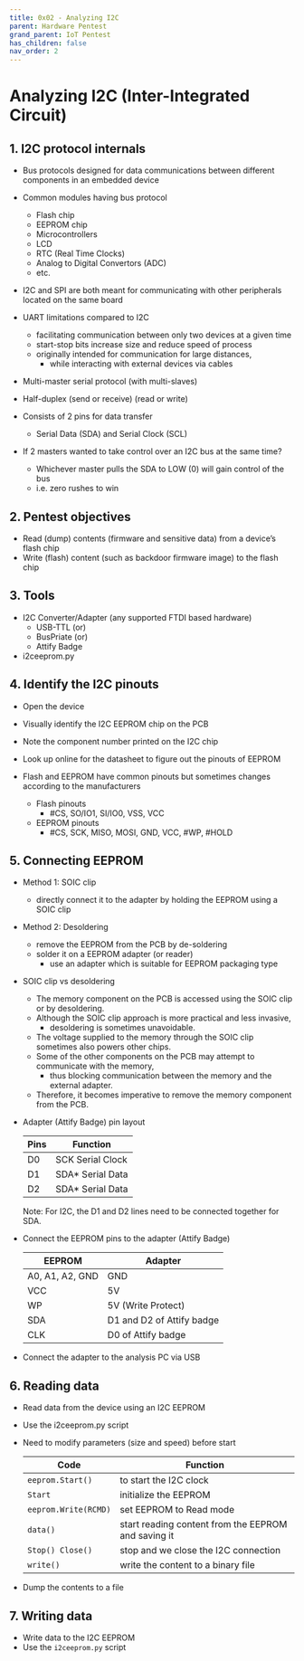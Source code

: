 ```yaml
---
title: 0x02 - Analyzing I2C
parent: Hardware Pentest
grand_parent: IoT Pentest
has_children: false
nav_order: 2
---
```


# Analyzing I2C (Inter-Integrated Circuit)

## 1. I2C protocol internals

* Bus protocols designed for data communications between different components in an embedded device
* Common modules having bus protocol
  * Flash chip
  * EEPROM chip
  * Microcontrollers
  * LCD
  * RTC (Real Time Clocks)
  * Analog to Digital Convertors (ADC)
  * etc.
* I2C and SPI are both meant for communicating with other peripherals located on the same board
* UART limitations compared to I2C
  * facilitating communication between only two devices at a given time
  * start-stop bits increase size and reduce speed of process
  * originally intended for communication for large distances,
    * while interacting with external devices via cables
  
* Multi-master serial protocol (with multi-slaves)
* Half-duplex (send or receive) (read or write)
* Consists of 2 pins for data transfer
  * Serial Data (SDA) and Serial Clock (SCL)
* If 2 masters wanted to take control over an I2C bus at the same time?
  * Whichever master pulls the SDA to LOW (0) will gain control of the bus
  * i.e. zero rushes to win

## 2. Pentest objectives

* Read (dump) contents (firmware and sensitive data) from a device’s flash chip
* Write (flash) content (such as backdoor firmware image) to the flash chip
  
## 3. Tools

* I2C Converter/Adapter (any supported FTDI based hardware)
  * USB-TTL (or)
  * BusPriate (or)
  * Attify Badge
* i2ceeprom.py

## 4. Identify the I2C pinouts

* Open the device
* Visually identify the I2C EEPROM chip on the PCB
* Note the component number printed on the I2C chip
* Look up online for the datasheet to figure out the pinouts of EEPROM

* Flash and EEPROM have common pinouts but sometimes changes according to the manufacturers
  * Flash pinouts
    * #CS, SO/IO1, SI/IO0, VSS, VCC
  * EEPROM pinouts
    * #CS, SCK, MISO, MOSI, GND, VCC, #WP, #HOLD
  
## 5. Connecting EEPROM

* Method 1: SOIC clip
  * directly connect it to the adapter by holding the EEPROM using a SOIC clip
* Method 2: Desoldering
  * remove the EEPROM from the PCB by de-soldering
  * solder it on a EEPROM adapter (or reader)
    * use an adapter which is suitable for EEPROM packaging type
* SOIC clip vs desoldering
  * The memory component on the PCB is accessed using the SOIC clip or by desoldering.
  * Although the SOIC clip approach is more practical and less invasive,
    * desoldering is sometimes unavoidable.
  * The voltage supplied to the memory through the SOIC clip sometimes also powers other chips.
  * Some of the other components on the PCB may attempt to communicate with the memory,
    * thus blocking communication between the memory and the external adapter.
  * Therefore, it becomes imperative to remove the memory component from the PCB.

* Adapter (Attify Badge) pin layout

     Pins | Function  
  --------|--------
  D0  | SCK Serial Clock
  D1  | SDA* Serial Data
  D2  | SDA* Serial Data

  Note: For I2C, the D1 and D2 lines need to be connected together for SDA.

* Connect the EEPROM pins to the adapter (Attify Badge)

  EEPROM  | Adapter
  --------|--------
  A0, A1, A2, GND  |  GND
  VCC   | 5V
  WP    | 5V (Write Protect)
  SDA   | D1 and D2 of Attify badge
  CLK   | D0 of Attify badge
  
* Connect the adapter to the analysis PC via USB

## 6. Reading data

* Read data from the device using an I2C EEPROM
* Use the i2ceeprom.py script
* Need to modify parameters (size and speed) before start

     Code | Function  
  --------|--------
  `eeprom.Start()`  | to start the I2C clock
  `Start`  | initialize the EEPROM
  `eeprom.Write(RCMD)`  | set EEPROM to Read mode
  `data()`  | start reading content from the EEPROM and saving it
  `Stop() Close()`  | stop and we close the I2C connection
  `write()`  | write the content to a binary file

* Dump the contents to a file
  
## 7. Writing data

* Write data to the I2C EEPROM
* Use the `i2ceeprom.py` script
